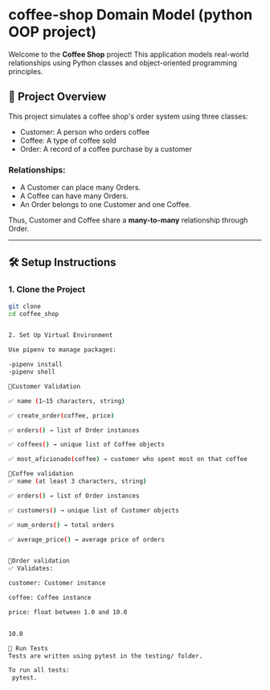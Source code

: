 # coffee-shop Domain Model (python OOP project)

Welcome to the **Coffee Shop** project! This application models real-world relationships using Python classes and object-oriented programming principles.

## 📖 Project Overview

This project simulates a coffee shop's order system using three classes:

- Customer: A person who orders coffee
- Coffee: A type of coffee sold
- Order: A record of a coffee purchase by a customer

### Relationships:

- A Customer can place many Orders.
- A Coffee can have many Orders.
- An Order belongs to one Customer and one Coffee.

Thus, Customer and Coffee share a **many-to-many** relationship through Order.

---

## 🛠️ Setup Instructions

### 1. Clone the Project

```bash
git clone 
cd coffee_shop


2. Set Up Virtual Environment

Use pipenv to manage packages:

-pipenv install
-pipenv shell

🔹Customer Validation

✅ name (1–15 characters, string)

✅ create_order(coffee, price)

✅ orders() → list of Order instances

✅ coffees() → unique list of Coffee objects

✅ most_aficionado(coffee) → customer who spent most on that coffee

🔹Coffee validation
✅ name (at least 3 characters, string)

✅ orders() → list of Order instances

✅ customers() → unique list of Customer objects

✅ num_orders() → total orders

✅ average_price() → average price of orders


🔹Order validation
✅ Validates:

customer: Customer instance

coffee: Coffee instance

price: float between 1.0 and 10.0


10.0

🧪 Run Tests
Tests are written using pytest in the testing/ folder.

To run all tests:
 pytest.

